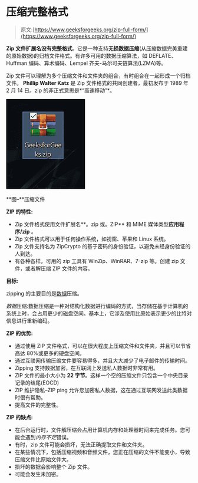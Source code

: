 # 压缩完整格式

> 原文:[https://www.geeksforgeeks.org/zip-full-form/](https://www.geeksforgeeks.org/zip-full-form/)

**Zip 文件扩展名没有完整格式**。它是一种支持**无损数据压缩**(从压缩数据完美重建的原始数据)的归档文件格式。有许多可用的数据压缩算法，如 DEFLATE、Huffman 编码、算术编码、Lempel 齐夫-马尔可夫链算法(LZMA)等。

Zip 文件可以理解为多个压缩文件和文件夹的组合，有时组合在一起形成一个归档文件。 **Phillip Walter Katz** 是 Zip 文件格式的共同创建者，最初发布于 1989 年 2 月 14 日。zip 的非正式意思是*“高速移动”*。

![](img/e27a5e0d916d1b714189a4e066915d11.png)

**图–**压缩文件

**ZIP 的特性:**

*   Zip 文件格式使用文件扩展名**。zip 或。ZIP** 和 MIME 媒体类型**应用程序/zip** 。
*   Zip 文件格式可以用于任何操作系统，如视窗、苹果和 Linux 系统。
*   Zip 文件支持名为 ZipCrypto 的基于密码的身份验证，以避免未经身份验证的人到达。
*   有各种各样。可用的 zip 工具有 WinZip、WinRAR、7-zip 等。创建 zip 文件，或者解压缩 ZIP 文件的内容。

**目标:**

zipping 的主要目的是<u>数据</u>压缩。

*数据*压缩:数据压缩是一种对结构化数据进行编码的方式，当存储在基于计算机的系统上时，会占用更少的磁盘空间。基本上，它涉及使用比原始表示更少的比特对信息进行重新编码。

**ZIP 的优势:**

*   通过使用 ZIP 文件格式，可以在很大程度上压缩文件和文件夹，并且可以节省高达 80%或更多的硬盘空间。
*   通过互联网传输压缩文件要容易得多，并且大大减少了电子邮件的传输时间。
*   Zipping 支持数据加密，在互联网上发送私人数据时非常有用。
*   ZIP 文件的最小大小为 **22 字节**。这样一个空的压缩文件只包含一个中央目录记录的结尾(EOCD)
*   ZIP 维护隐私–ZIP ping 允许您加密私人数据，这在通过互联网发送此类数据时很有帮助。
*   提高文件的完整性。

**ZIP 的缺点:**

*   在后台运行时，文件解压缩会占用计算机内存和处理器时间来完成任务。您可能会遇到*内存不足*错误。
*   有时，zip 文件可能会损坏，无法正确提取文件和文件夹。
*   在某些情况下，包括压缩视频和音频文件，您正在压缩的文件不能变小，导致压缩文件比原始文件大。
*   损坏的数据会影响整个 Zip 文件。
*   可能会发生未加密。